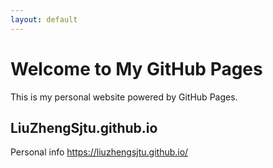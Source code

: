 ```yaml
---
layout: default
---
```

 
# Welcome to My GitHub Pages
This is my personal website powered by GitHub Pages.

## LiuZhengSjtu.github.io
Personal info
https://liuzhengsjtu.github.io/
